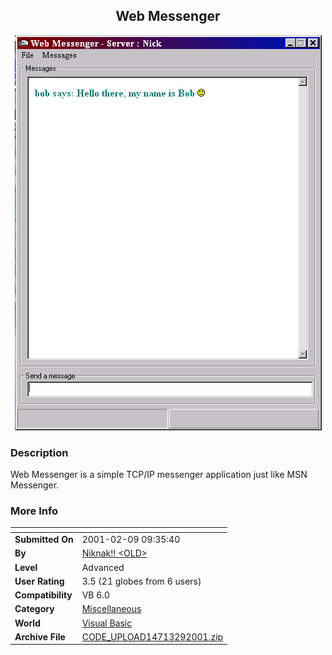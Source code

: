 ﻿<div align="center">

## Web Messenger

<img src="PIC20012959422108.jpg">
</div>

### Description

Web Messenger is a simple TCP/IP messenger application just like MSN Messenger.
 
### More Info
 


<span>             |<span>
---                |---
**Submitted On**   |2001-02-09 09:35:40
**By**             |[Niknak\!\! \<OLD\>](https://github.com/Planet-Source-Code/PSCIndex/blob/master/ByAuthor/niknak-old.md)
**Level**          |Advanced
**User Rating**    |3.5 (21 globes from 6 users)
**Compatibility**  |VB 6\.0
**Category**       |[Miscellaneous](https://github.com/Planet-Source-Code/PSCIndex/blob/master/ByCategory/miscellaneous__1-1.md)
**World**          |[Visual Basic](https://github.com/Planet-Source-Code/PSCIndex/blob/master/ByWorld/visual-basic.md)
**Archive File**   |[CODE\_UPLOAD14713292001\.zip](https://github.com/Planet-Source-Code/niknak-old-web-messenger__1-15111/archive/master.zip)








